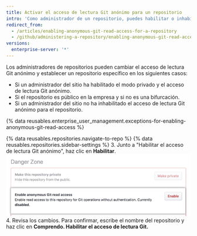 ```yaml
---
title: Activar el acceso de lectura Git anónimo para un repositorio
intro: 'Como administrador de un repositorio, puedes habilitar o inhabilitar el acceso de lectura Git anónimo para repositorios públicos que cumplen con determinados requisitos.'
redirect_from:
  - /articles/enabling-anonymous-git-read-access-for-a-repository
  - /github/administering-a-repository/enabling-anonymous-git-read-access-for-a-repository
versions:
  enterprise-server: '*'
---
```


Los administradores de repositorios pueden cambiar el acceso de lectura Git anónimo y establecer un repositorio específico en los siguientes casos:
- Si un administrador del sitio ha habilitado el modo privado y el acceso de lectura Git anónimo.
- Si el repositorio es público en la empresa y si no es una bifurcación.
- Si un administrador del sitio no ha inhabilitado el acceso de lectura Git anónimo para el repositorio.

{% data reusables.enterprise_user_management.exceptions-for-enabling-anonymous-git-read-access %}

{% data reusables.repositories.navigate-to-repo %}
{% data reusables.repositories.sidebar-settings %}
3. Junto a "Habilitar el acceso de lectura Git anónimo", haz clic en **Habilitar**. ![Botón "Habilitado" en "Acceso de lectura Git anónimo"](/assets/images/help/repository/enable-git-read-access-for-a-repo.png)
4. Revisa los cambios. Para confirmar, escribe el nombre del repositorio y haz clic en **Comprendo. Habilitar el acceso de lectura Git.**
